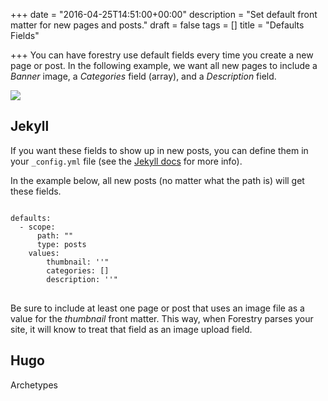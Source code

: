 +++
date = "2016-04-25T14:51:00+00:00"
description = "Set default front matter for new pages and posts."
draft = false
tags = []
title = "Defaults Fields"

+++
You can have forestry use default fields every time you create a new page or post. In the following example, we want all new pages to include a *Banner* image, a *Categories* field (array), and a *Description* field.

<img src="/docs/assets/images/forestry-default-fields.png">

## Jekyll
If you want these fields to show up in new posts, you can define them in your <code>_config.yml</code> file (see the <a href="https://jekyllrb.com/docs/configuration/#front-matter-defaults">Jekyll docs</a> for more info).

In the example below, all new posts (no matter what the path is) will get these fields.

<pre><code class="language-yml">
defaults:
  - scope:
      path: ""
      type: posts
    values:
        thumbnail: ''"
        categories: []
        description: ''"
</code>
</pre>

Be sure to include at least one page or post that uses an image file as a value for the *thumbnail* front matter.  This way, when Forestry parses your site, it will know to treat that field as an image upload field. 

## Hugo

Archetypes
